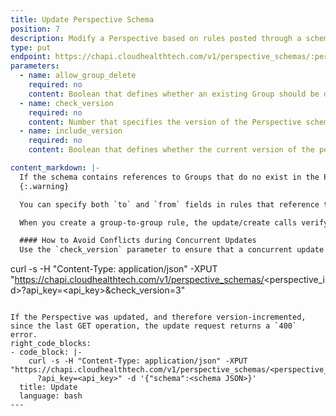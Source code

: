 ```yaml
---
title: Update Perspective Schema
position: 7
description: Modify a Perspective based on rules posted through a schema.
type: put
endpoint: https://chapi.cloudhealthtech.com/v1/perspective_schemas/:perspective-id
parameters:
  - name: allow_group_delete
    required: no
    content: Boolean that defines whether an existing Group should be deleted if the posted schema does not contain at least one rule that applies to that Group. If this parameter is set to `False` (default), the PUT operation fails when there are no references in the schema to existing Groups.
  - name: check_version
    required: no
    content: Number that specifies the version of the Perspective schema that should be updated.
  - name: include_version
    required: no
    content: Boolean that defines whether the current version of the perspective is returned in the response.

content_markdown: |-
  If the schema contains references to Groups that do no exist in the Perspective, the PUT operation creates those Groups in the Perspective.
  {:.warning}

  You can specify both `to` and `from` fields in rules that reference target Groups. The `from` field is optional. When it is not present, the `Other (Assets Not Allocated)` group is considered to be the `from` Group.

  When you create a group-to-group rule, the update/create calls verify that the source group already has at least one rule higher in the rule that targets it.

  #### How to Avoid Conflicts during Concurrent Updates
  Use the `check_version` parameter to ensure that a concurrent update is not overwritten.
  ```
  curl -s -H "Content-Type: application/json" -XPUT "https://chapi.cloudhealthtech.com/v1/perspective_schemas/<perspective_id>?api_key=<api_key>&check_version=3"
  ```

  If the Perspective was updated, and therefore version-incremented, since the last GET operation, the update request returns a `400` error.
right_code_blocks:
  - code_block: |-
      curl -s -H "Content-Type: application/json" -XPUT "https://chapi.cloudhealthtech.com/v1/perspective_schemas/<perspective_id>
        ?api_key=<api_key>" -d '{"schema":<schema JSON>}'
    title: Update
    language: bash
---
```

